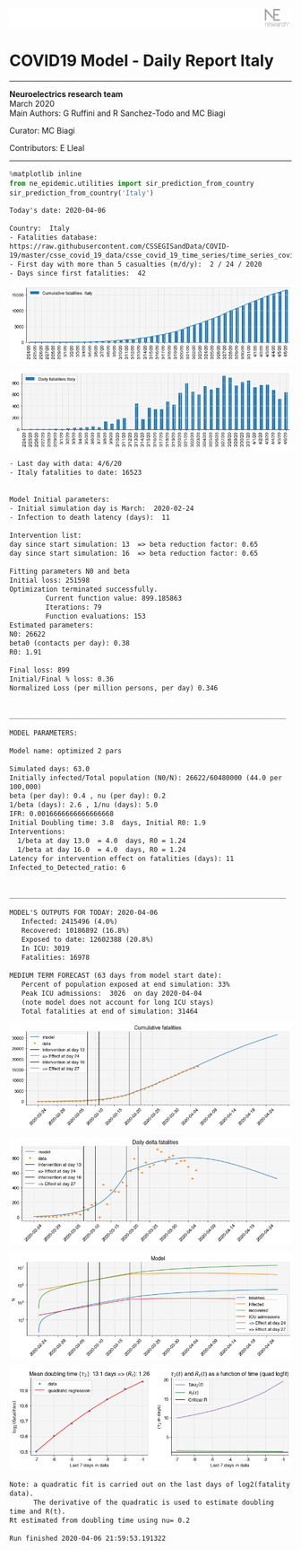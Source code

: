 ![](./images/logo.png)
# COVID19 Model - Daily Report Italy

---

**Neuroelectrics research team**  
March 2020  
Main Authors: G Ruffini and R Sanchez-Todo and MC Biagi

Curator: MC Biagi

Contributors: E Lleal

---


```python
%matplotlib inline
from ne_epidemic.utilities import sir_prediction_from_country
sir_prediction_from_country('Italy')
```

    Today's date: 2020-04-06 
    
    Country:  Italy
    - Fatalities database:  https://raw.githubusercontent.com/CSSEGISandData/COVID-19/master/csse_covid_19_data/csse_covid_19_time_series/time_series_covid19_deaths_global.csv
    - First day with more than 5 casualties (m/d/y):  2 / 24 / 2020
    - Days since first fatalities:  42



![png](02%20-%20Daily_Report_Italy_files/02%20-%20Daily_Report_Italy_1_1.png)



![png](02%20-%20Daily_Report_Italy_files/02%20-%20Daily_Report_Italy_1_2.png)


    - Last day with data: 4/6/20
    - Italy fatalities to date: 16523
     
    
    Model Initial parameters:
    - Initial simulation day is March:  2020-02-24
    - Infection to death latency (days):  11
    
    Intervention list:
    day since start simulation: 13  => beta reduction factor: 0.65
    day since start simulation: 16  => beta reduction factor: 0.65
    
    Fitting parameters N0 and beta
    Initial loss: 251598
    Optimization terminated successfully.
             Current function value: 899.185863
             Iterations: 79
             Function evaluations: 153
    Estimated parameters:
    N0: 26622
    beta0 (contacts per day): 0.38
    R0: 1.91
    
    Final loss: 899
    Initial/Final % loss: 0.36
    Normalized Loss (per million persons, per day) 0.346 
    
    
    _____________________________________________________________________
     
    MODEL PARAMETERS:
    
    Model name: optimized 2 pars
    
    Simulated days: 63.0
    Initially infected/Total population (N0/N): 26622/60480000 (44.0 per 100,000)
    beta (per day): 0.4 , nu (per day): 0.2
    1/beta (days): 2.6 , 1/nu (days): 5.0
    IFR: 0.0016666666666666668
    Initial Doubling time: 3.8  days, Initial R0: 1.9
    Interventions:
      1/beta at day 13.0  = 4.0  days, R0 = 1.24
      1/beta at day 16.0  = 4.0  days, R0 = 1.24
    Latency for intervention effect on fatalities (days): 11
    Infected_to_Detected_ratio: 6
    
    
    _____________________________________________________________________
    
    MODEL'S OUTPUTS FOR TODAY: 2020-04-06
       Infected: 2415496 (4.0%)
       Recovered: 10186892 (16.8%)
       Exposed to date: 12602388 (20.8%)
       In ICU: 3019
       Fatalities: 16978
     
    MEDIUM TERM FORECAST (63 days from model start date): 
       Percent of population exposed at end simulation: 33%
       Peak ICU admissions:  3026  on day 2020-04-04
       (note model does not account for long ICU stays)
       Total fatalities at end of simulation: 31464



![png](02%20-%20Daily_Report_Italy_files/02%20-%20Daily_Report_Italy_1_4.png)



![png](02%20-%20Daily_Report_Italy_files/02%20-%20Daily_Report_Italy_1_5.png)



![png](02%20-%20Daily_Report_Italy_files/02%20-%20Daily_Report_Italy_1_6.png)


     



![png](02%20-%20Daily_Report_Italy_files/02%20-%20Daily_Report_Italy_1_8.png)


    Note: a quadratic fit is carried out on the last days of log2(fatality data).
          The derivative of the quadratic is used to estimate doubling time and R(t).
    Rt estimated from doubling time using nu= 0.2
    
    Run finished 2020-04-06 21:59:53.191322



```python

```


```python

```
